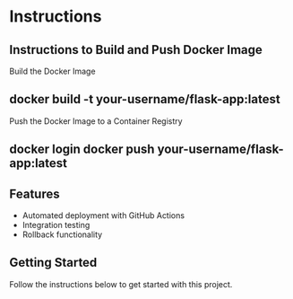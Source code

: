 # Instructions

## Instructions to Build and Push Docker Image


Build the Docker Image
## docker build -t your-username/flask-app:latest
Push the Docker Image to a Container Registry 
## docker login docker push your-username/flask-app:latest



## Features
- Automated deployment with GitHub Actions
- Integration testing
- Rollback functionality

## Getting Started
Follow the instructions below to get started with this project.
